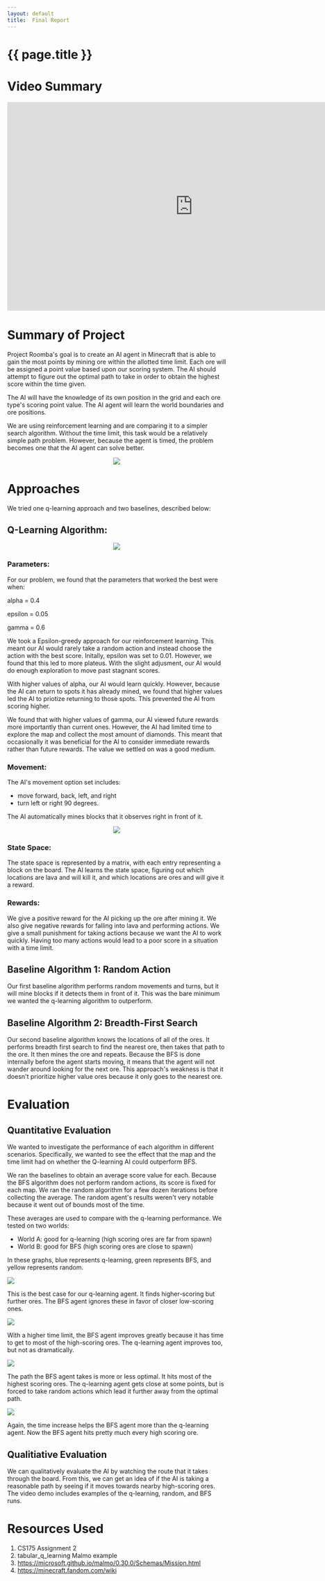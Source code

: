 ```yaml
---
layout: default
title:  Final Report
---
```


# {{ page.title }}

# Video Summary
<iframe width="854" height="480" src="https://www.youtube.com/embed/g1iRoPiDK_c" title="YouTube video player" frameborder="0" allow="accelerometer; autoplay; clipboard-write; encrypted-media; gyroscope; picture-in-picture" allowfullscreen></iframe>

# Summary of Project
Project Roomba's goal is to create an AI agent in Minecraft that is able to gain the most points by mining ore within the allotted time limit. Each ore will be assigned a point value based upon our scoring system. The AI should attempt to figure out the optimal path to take in order to obtain the highest score within the time given.

The AI will have the knowledge of its own position in the grid and each ore type's scoring point value. The AI agent will learn the world boundaries and ore positions.

We are using reinforcement learning and are comparing it to a simpler search algorithm. Without the time limit, this task would be a relatively simple path problem. However, because the agent is timed, the problem becomes one that the AI agent can solve better.

<p align="center">
  <img src="img/final/environment.JPG">
</p>

# Approaches
We tried one q-learning approach and two baselines, described below:

## Q-Learning Algorithm:
<p align="center">
  <img src="img/qlearning_formula.JPG">
</p>

### Parameters:
For our problem, we found that the parameters that worked the best were when:
  <p> alpha = 0.4</p>
  <p> epsilon = 0.05 </p>
  <p> gamma = 0.6 </p>

We took a Epsilon-greedy approach for our reinforcement learning. This meant our AI would rarely take a random action and instead choose the action with the best score. Initally, epsilon was set to 0.01. However, we found that this led to more plateus. With the slight adjusment, our AI would do enough exploration to move past stagnant scores.

With higher values of alpha, our AI would learn quickly. However, because the AI can return to spots it has already mined, we found that higher values led the AI to priotize returning to those spots. This prevented the AI from scoring higher. 

We found that with higher values of gamma, our AI viewed future rewards more importantly than current ones. However, the AI had limited time to explore the map and collect the most amount of diamonds. This meant that occasionally it was beneficial for the AI to consider immediate rewards rather than future rewards. The value we settled on was a good medium. 

### Movement:
The AI's movement option set includes:
- move forward, back, left, and right
- turn left or right 90 degrees.

The AI automatically mines blocks that it observes right in front of it.

<p align="center">
  <img src="img/qlearning_pseudocode.JPG">
</p>

### State Space:
The state space is represented by a matrix, with each entry representing a block on the board. The AI learns the state space, figuring out which locations are lava and will kill it, and which locations are ores and will give it a reward.

### Rewards:
We give a positive reward for the AI picking up the ore after mining it. We also give negative rewards for falling into lava and performing actions. We give a small punishment for taking actions because we want the AI to work quickly. Having too many actions would lead to a poor score in a situation with a time limit.

## Baseline Algorithm 1: Random Action
Our first baseline algorithm performs random movements and turns, but it will mine blocks if it detects them in front of it. This was the bare minimum we wanted the q-learning algorithm to outperform.

## Baseline Algorithm 2: Breadth-First Search
Our second baseline algorithm knows the locations of all of the ores. It performs breadth first search to find the nearest ore, then takes that path to the ore. It then mines the ore and repeats. Because the BFS is done internally before the agent starts moving, it means that the agent will not wander around looking for the next ore. This approach's weakness is that it doesn't prioritize higher value ores because it only goes to the nearest ore.

# Evaluation

## Quantitative Evaluation
We wanted to investigate the performance of each algorithm in different scenarios. Specifically, we wanted to see the effect that the map and the time limit had on whether the Q-learning AI could outperform BFS.

We ran the baselines to obtain an average score value for each. Because the BFS algorithm does not perform random actions, its score is fixed for each map. We ran the random algorithm for a few dozen iterations before collecting the average. The random agent's results weren't very notable because it went out of bounds most of the time.

These averages are used to compare with the q-learning performance. We tested on two worlds:
- World A: good for q-learning (high scoring ores are far from spawn)
- World B: good for BFS (high scoring ores are close to spawn)

In these graphs, blue represents q-learning, green represents BFS, and yellow represents random.

<p align="left">
  <img src="img/final/new_world_30.jpg">
</p>

This is the best case for our q-learning agent. It finds higher-scoring but further ores. The BFS agent ignores these in favor of closer low-scoring ones.

<p align="left">
  <img src="img/final/new_world_50.jpg">
</p>

With a higher time limit, the BFS agent improves greatly because it has time to get to most of the high-scoring ores. The q-learning agent improves too, but not as dramatically.

<p align="left">
  <img src="img/final/old_world_30.jpg">
</p>

The path the BFS agent takes is more or less optimal. It hits most of the highest scoring ores. The q-learning agent gets close at some points, but is forced to take random actions which lead it further away from the optimal path.

<p align="left">
  <img src="img/final/old_world_50.jpg">
</p>

Again, the time increase helps the BFS agent more than the q-learning agent. Now the BFS agent hits pretty much every high scoring ore.

## Qualitiative Evaluation
We can qualitatively evaluate the AI by watching the route that it takes through the board. From this, we can get an idea of if the AI is taking a reasonable path by seeing if it moves towards nearby high-scoring ores. The video demo includes examples of the q-learning, random, and BFS runs.


# Resources Used
1. CS175 Assignment 2
2. tabular_q_learning Malmo example
3. https://microsoft.github.io/malmo/0.30.0/Schemas/Mission.html
4. https://minecraft.fandom.com/wiki